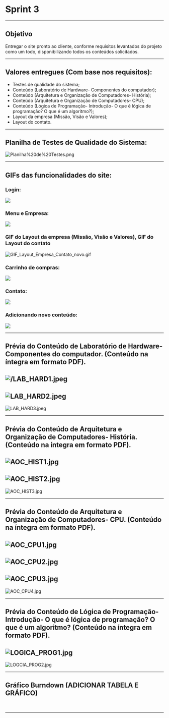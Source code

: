 # Sprint 3

-----------------------------------------------------------------------------------------------------------------------------------------------

## Objetivo
Entregar o site pronto ao cliente, conforme requisitos levantados do projeto como um todo, disponibilizando todos os conteúdos solicitados. 

--------------------------------------------------------------------------------------------------------------------------------------------------------
## Valores entregues (Com base nos requisitos):
- Testes de qualidade do sistema;
- Conteúdo (Laboratório de Hardware- Componentes do computador);
- Conteúdo (Arquitetura e Organização de Computadores- História);
- Conteúdo (Arquitetura e Organização de Computadores- CPU);
- Conteúdo (Lógica de Programação- Introdução- O que é lógica de programação? O que é um algoritmo?);
- Layout da empresa (Missão, Visão e Valores);
- Layout do contato.

--------------------------------------------------------------------------------------------------------------------------------------------------------

## Planilha de Testes de Qualidade do Sistema:

![Planilha%20de%20Testes.png](https://github.com/Leo0256/Equipe_Lider-Projeto_Integrador/blob/master/Projeto/Documentos/Imagens/Planilha%20de%20Testes.png)

--------------------------------------------------------------------------------------------------------------------------------------------------------

## GIFs das funcionalidades do site:

### Login:
![](https://github.com/Leo0256/Equipe_Lider-Projeto_Integrador/blob/master/Projeto/Documentos/Imagens/Gif%20-%20Login.gif)

### Menu e Empresa:
![](https://github.com/Leo0256/Equipe_Lider-Projeto_Integrador/blob/master/Projeto/Documentos/Imagens/Gif%20-%20Menu%20e%20Empresa.gif)

### GIF do Layout da empresa (Missão, Visão e Valores), GIF do Layout do contato 
![GIF_Layout_Empresa_Contato_novo.gif](https://github.com/Leo0256/Equipe_Lider-Projeto_Integrador/blob/master/Projeto/Documentos/Imagens/GIF_Layout_Empresa_Contato_novo.gif)

### Carrinho de compras:
![](https://github.com/Leo0256/Equipe_Lider-Projeto_Integrador/blob/master/Projeto/Documentos/Imagens/Gif%20-%20Carrinho.gif)

### Contato:
![](https://github.com/Leo0256/Equipe_Lider-Projeto_Integrador/blob/master/Projeto/Documentos/Imagens/Gif%20-%20Contato.gif)

###  Adicionando novo conteúdo:
![](https://github.com/Leo0256/Equipe_Lider-Projeto_Integrador/blob/master/Projeto/Documentos/Imagens/Gif%20-%20Novo%20Conteudo%20e%20Item.gif)

--------------------------------------------------------------------------------------------------------------------------------------------------------

## Prévia do Conteúdo de Laboratório de Hardware- Componentes do computador. (Conteúdo na íntegra em formato PDF). 

![/LAB_HARD1.jpeg](https://github.com/Leo0256/Equipe_Lider-Projeto_Integrador/blob/master/Projeto/Documentos/Imagens/Conteudos/LAB_HARD1.jpeg)
--------------------------------------------------------------------------------------------------------------------------------------------------------
![LAB_HARD2.jpeg](https://github.com/Leo0256/Equipe_Lider-Projeto_Integrador/blob/master/Projeto/Documentos/Imagens/Conteudos/LAB_HARD2.jpeg)
--------------------------------------------------------------------------------------------------------------------------------------------------------
![LAB_HARD3.jpeg](https://github.com/Leo0256/Equipe_Lider-Projeto_Integrador/blob/master/Projeto/Documentos/Imagens/Conteudos/LAB_HARD3.jpeg)

--------------------------------------------------------------------------------------------------------------------------------------------------------

## Prévia do Conteúdo de Arquitetura e Organização de Computadores- História. (Conteúdo na íntegra em formato PDF). 

![AOC_HIST1.jpg](https://github.com/Leo0256/Equipe_Lider-Projeto_Integrador/blob/master/Projeto/Documentos/Imagens/Conteudos/AOC_HIST1.jpg)
--------------------------------------------------------------------------------------------------------------------------------------------------------
![AOC_HIST2.jpg](https://github.com/Leo0256/Equipe_Lider-Projeto_Integrador/blob/master/Projeto/Documentos/Imagens/Conteudos/AOC_HIST2.jpg)
--------------------------------------------------------------------------------------------------------------------------------------------------------
![AOC_HIST3.jpg](https://github.com/Leo0256/Equipe_Lider-Projeto_Integrador/blob/master/Projeto/Documentos/Imagens/Conteudos/AOC_HIST3.jpg)

--------------------------------------------------------------------------------------------------------------------------------------------------------

## Prévia do Conteúdo de Arquitetura e Organização de Computadores- CPU. (Conteúdo na íntegra em formato PDF).

![AOC_CPU1.jpg](https://github.com/Leo0256/Equipe_Lider-Projeto_Integrador/blob/master/Projeto/Documentos/Imagens/Conteudos/AOC_CPU1.jpg)
--------------------------------------------------------------------------------------------------------------------------------------------------------
![AOC_CPU2.jpg](https://github.com/Leo0256/Equipe_Lider-Projeto_Integrador/blob/master/Projeto/Documentos/Imagens/Conteudos/AOC_CPU2.jpg)
--------------------------------------------------------------------------------------------------------------------------------------------------------
![AOC_CPU3.jpg](https://github.com/Leo0256/Equipe_Lider-Projeto_Integrador/blob/master/Projeto/Documentos/Imagens/Conteudos/AOC_CPU3.jpg)
--------------------------------------------------------------------------------------------------------------------------------------------------------
![AOC_CPU4.jpg](https://github.com/Leo0256/Equipe_Lider-Projeto_Integrador/blob/master/Projeto/Documentos/Imagens/Conteudos/AOC_CPU4.jpg)

--------------------------------------------------------------------------------------------------------------------------------------------------------

## Prévia do Conteúdo de Lógica de Programação- Introdução- O que é lógica de programação? O que é um algoritmo? (Conteúdo na íntegra em formato PDF).

![LOGICA_PROG1.jpg](https://github.com/Leo0256/Equipe_Lider-Projeto_Integrador/blob/master/Projeto/Documentos/Imagens/Conteudos/LOGICA_PROG1.jpg)
--------------------------------------------------------------------------------------------------------------------------------------------------------
![LOGCIA_PROG2.jpg](https://github.com/Leo0256/Equipe_Lider-Projeto_Integrador/blob/master/Projeto/Documentos/Imagens/Conteudos/LOGCIA_PROG2.jpg)

--------------------------------------------------------------------------------------------------------------------------------------------------------

## Gráfico Burndown (ADICIONAR TABELA E GRÁFICO)

![]()
![]()
![]()

--------------------------------------------------------------------------------------------------------------------------------------------------------
